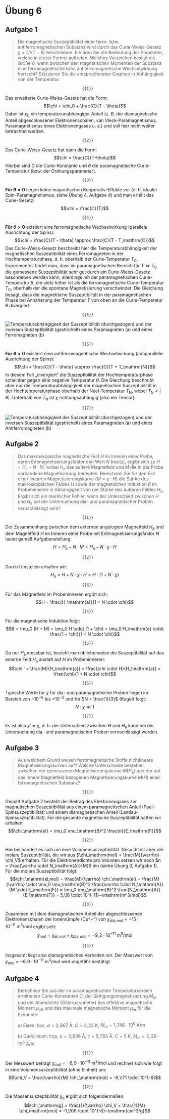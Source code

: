 <!--
author:   Hartmut Stöcker
email:    hartmut.stoecker@physik.tu-freiberg.de
version:  0.0.1
language: de
narrator: Deutsch Female
comment:  Struktur der Materie 2 - Übung 06

@style
.lia-toc__bottom {
    display: none;
}
@end

import: https://raw.githubusercontent.com/liaTemplates/KekuleJS/master/README.md
import: https://github.com/liascript/CodeRunner
import: https://raw.githubusercontent.com/LiaTemplates/Pyodide/master/README.md
-->


# Übung 6


## Aufgabe 1

> Die magnetische Suszeptibilität einer ferro- bzw. antiferromagnetischen Substanz wird durch das Curie-Weiss-Gesetz $\chi = C/(T-\theta)$ beschrieben. Erklären Sie die Bedeutung der Parameter, welche in dieser Formel auftreten. Welches Vorzeichen besitzt die Größe $\theta$, wenn zwischen den magnetischen Momenten der Substanz eine ferromagnetische bzw. antiferromagnetische Wechselwirkung herrscht? Skizzieren Sie die entsprechenden Graphen in Abhängigkeit von der Temperatur.

                                      {{1}}
Das erweiterte Curie-Weiss-Gesetz hat die Form:
$$\chi = \chi_0 + \frac{C}{T - \theta}$$
Dabei ist $\chi_0$ ein temperaturunabhängiger Anteil (z. B. der diamagnetische Anteil abgeschlossener Elektronenschalen, van Vleck-Paramagnetismus, Paramagnetismus eines Elektronengases u. a.) und soll hier nicht weiter betrachtet werden.

                                      {{2}}
Das Curie-Weiss-Gesetz hat dann die Form:
$$\chi = \frac{C}{T-\theta}$$
Hierbei sind $C$ die Curie-Konstante und $\theta$ die paramagnetische Curie-Temperatur (bzw. der Ordnungsparameter).

                                      {{3}}
**Für $\theta = 0$** liegen keine magnetischen Kooperativ-Effekte vor (d. h. idealer Spin-Paramagnetismus, siehe Übung 4, Aufgabe 4) und man erhält das Curie-Gesetz:
$$\chi = \frac{C}{T}$$

                                      {{4}}
**Für $\theta > 0$** existiert eine ferromagnetische Wechselwirkung (parallele Ausrichtung der Spins):
$$\chi = \frac{C}{T - \theta} \approx \frac{C}{T - T_\mathrm{C}}$$
Das Curie-Weiss-Gesetz beschreibt hier die Temperaturabhängigkeit der magnetischen Suszeptibilität eines Ferromagneten in der Hochtemperaturphase, d. h. oberhalb der Curie-Temperatur $T_\mathrm{C}$. Experimentell findet man, dass im paramagnetischen Bereich für $T \gg T_\mathrm{C}$ die gemessene Suszeptibilität sehr gut durch ein Curie-Weiss-Gesetz beschrieben werden kann, allerdings mit der paramagnetischen Curie-Temperatur $\theta$, die stets höher ist als die ferromagnetische Curie-Temperatur $T_\mathrm{C}$, oberhalb der die spontane Magnetisierung verschwindet. Die Gleichung besagt, dass die magnetische Suszeptibilität in der paramagnetischen Phase bei Annäherung der Temperatur $T$ von oben an die Curie-Temperatur $\theta$ divergiert.

                                      {{5}}
![Temperaturabhängigkeit der Suszeptibilität (durchgezogen) und der inversen Suszeptibilität (gestrichelt) eines Paramagneten (a) und eines Ferromagneten (b)](Bilder/Ferromagnetismus_chi.png "Temperaturabhängigkeit der Suszeptibilität (durchgezogen) und der inversen Suszeptibilität (gestrichelt) eines Paramagneten (a) und eines Ferromagneten (b). Das Curie-Weiss-Gesetz (gestrichelte Linie in (b)) ist nur weit oberhalb von $T_\mathrm{C}$ eine gute Näherung. Die Extrapolation von $\chi^{-1}(T)$ auf $\chi^{-1} = 0$ ergibt die paramagnetische Curie-Temperatur $\theta$. Diese ist immer größer als $T_\mathrm{C}$. *Quelle: Rudolf Gross und Achim Marx, Vorlesungsskript Festkörperphysik, 2008*")<!-- style = "width: 400px;" -->

                                      {{6}}
**Für $\theta < 0$** existiert eine antiferromagnetische Wechselwirkung (antiparallele Ausrichtung der Spins):
$$\chi = \frac{C}{T - \theta} \approx \frac{C}{T + T_\mathrm{N}}$$
In diesem Fall „divergiert“ die Suszeptibilität der Hochtemperaturphase scheinbar gegen eine negative Temperatur $\theta$. Die Gleichung beschreibt aber nur die Temperaturabhängigkeit der magnetischen Suszeptibilität in der Hochtemperaturphase oberhalb der Néel-Temperatur $T_\mathrm{N}$, wobei $T_\mathrm{N} < | \theta |$. Unterhalb von $T_\mathrm{N}$ ist $\chi$ richtungsabhängig (also ein Tensor).

                                      {{7}}
![Temperaturabhängigkeit der Suszeptibilität (durchgezogen) und der inversen Suszeptibilität (gestrichelt) eines Paramagneten (a) und eines Antiferromagneten (b)](Bilder/Antiferromagnetismus_chi.png "Temperaturabhängigkeit der Suszeptibilität (durchgezogen) und der inversen Suszeptibilität (gestrichelt) eines Paramagneten (a) und eines Antiferromagneten (b). Das Curie-Weiss-Gesetz (gepunktete Linie in (b)) ist nur weit oberhalb von $T_\mathrm{N}$ eine gute Näherung. Die Extrapolation von $\chi^{-1}(T)$ auf $\chi^{-1} = 0$ ergibt die paramagnetische Néel-Temperatur $\theta$. Der Betrag von $\theta$ ist meist größer als $T_\mathrm{N}$. *Quelle: Rudolf Gross und Achim Marx, Vorlesungsskript Festkörperphysik, 2008*")<!-- style = "width: 400px;" -->


## Aufgabe 2 

> Das makroskopische magnetische Feld $H$ im Inneren einer Probe, deren Entmagnetisierungsfaktor den Wert $N$ besitzt, ergibt sich zu $H = H_\mathrm{a} - N \cdot M$, wobei $H_\mathrm{a}$ das äußere Magnetfeld und $M$ die in der Probe vorhandene Magnetisierung bedeuten. Berechnen Sie für den Fall einer linearen Magnetisierungskurve ($M = \chi \cdot H$) die Stärke des makroskopischen Feldes $H$ sowie der magnetischen Induktion $B$ im Probeninneren in Abhängigkeit von der Stärke des äußeren Feldes $H_\mathrm{a}$. Ergibt sich ein merklicher Fehler, wenn der Unterschied zwischen $H$ und $H_\mathrm{a}$ bei der Untersuchung dia- und paramagnetischer Proben vernachlässigt wird?

                                      {{1}}
Der Zusammenhang zwischen dem externen angelegten Magnetfeld $H_\mathrm{a}$ und dem Magnetfeld $H$ im Inneren einer Probe mit Entmagnetisierungsfaktor $N$ lautet gemäß Aufgabenstellung:
$$H = H_\mathrm{a} - N \cdot M = H_\mathrm{a} - N \cdot \chi \cdot H$$

                                      {{2}}
Durch Umstellen erhalten wir:
$$H_\mathrm{a} = H + N \cdot \chi \cdot H = H \cdot (1 + N \cdot \chi)$$

                                      {{3}}
Für das Magnetfeld im Probeninneren ergibt sich:
$$H = \frac{H_\mathrm{a}}{1 + N \cdot \chi}$$

                                      {{4}}
Für die magnetische Induktion folgt:
$$B = \mu_0 (H + M) = \mu_0 H \cdot (1 + \chi) = \mu_0 H_\mathrm{a} \cdot \frac{1 + \chi}{1 + N \cdot \chi}$$

                                      {{5}}
Da nur $H_\mathrm{a}$ messbar ist, bezieht man üblicherweise die Suszeptibilität auf das externe Feld $H_\mathrm{a}$ anstatt auf $H$ im Probeninneren:
$$\chi ' = \frac{M}{H_\mathrm{a}} = \frac{\chi \cdot H}{H_\mathrm{a}} = \frac{\chi}{1 + N \cdot \chi}$$

                                      {{6}}
Typische Werte für $\chi$ für dia- und paramagnetische Proben liegen im Bereich von $-10^{-6}$ bis $+10^{-2}$ und für $N = \frac{1}{3}$ (Kugel) folgt:
$$N \cdot \chi \ll 1$$

                                      {{7}}
Es ist also $\chi ' \approx \chi$, d. h. der Unterschied zwischen $H$ und $H_\mathrm{a}$ kann bei der Untersuchung dia- und paramagnetischer Proben vernachlässigt werden.


## Aufgabe 3

> Aus welchem Grund weisen ferromagnetische Stoffe nichtlineare Magnetisierungskurven auf? Welche Unterschiede bestehen zwischen der gemessenen Magnetisierungskurve $M(H_\mathrm{a})$ und der auf das innere Magnetfeld bezogenen Magnetisierungskurve $M(H)$ einer ferromagnetischen Substanz?

                                      {{1}}
Gemäß Aufgabe 2 besteht der Beitrag des Elektronengases zur magnetischen Suszeptibilität aus einem paramagnetischen Anteil (Pauli-Spinsuszeptibilität) und einem diamagnetischen Anteil (Landau-Spinsuszeptibilität). Für die gesamte magnetische Suszeptibilität hatten wir erhalten:
$$\chi_\mathrm{el} = \mu_0 \mu_\mathrm{B}^2 \frac{n}{E_\mathrm{F}}$$

                                      {{2}}
Hierbei handelt es sich um eine Volumensuszeptibilität. Gesucht ist aber die molare Suszeptibilität, die wir aus $\chi_\mathrm{mol} = \frac{M}{\varrho} \chi_V$ erhalten. Für die Elektronendichte pro Volumen setzen wir noch $n = \frac{\varrho \cdot N_\mathrm{A}}{M}$ ein (siehe Übung 3, Aufgabe 1). Für die molare Suszeptibilität folgt:
$$\chi_\mathrm{el,mol} = \frac{M}{\varrho} \chi_\mathrm{el} = \frac{M}{\varrho} \cdot \mu_0 \mu_\mathrm{B}^2 \frac{\varrho \cdot N_\mathrm{A}}{M \cdot E_\mathrm{F}} = \mu_0 \mu_\mathrm{B}^2 \frac{N_\mathrm{A}}{E_\mathrm{F}} = 5,\!8 \cdot 10^{-11}~\mathrm{m^3/mol}$$

                                      {{3}}
Zusammen mit dem diamagnetischen Anteil der abgeschlossenen Elektronenschalen der Ionenrümpfe (Cu^+^) von $\chi_\mathrm{dia,mol} = -15 \cdot {10}^{-11}~\mathrm{m^3/mol}$ ergibt sich:
$$\chi_\mathrm{mol} = \chi_\mathrm{el,mol} + \chi_\mathrm{dia,mol} = -9,\!2 \cdot 10^{-11}~\mathrm{m^3/mol}$$

                                      {{4}}
Insgesamt liegt also diamagnetisches Verhalten vor. Der Messwert von $\chi_\mathrm{mol} = -6,\!9\cdot{10}^{-11}~\mathrm{m^3/mol}$ wird ungefähr bestätigt.


## Aufgabe 4 

> Berechnen Sie aus der im paramagnetischen Temperaturbereich ermittelten Curie-Konstanten $C$, der Sättigungsmagnetisierung $M_\mathrm{m}$ und der Atomdichte (Gitterparameter) das effektive magnetische Moment $\mu_\mathrm{eff}$ und das maximale magnetische Moment $\mu_\mathrm{m}$ für die Elemente:
>
> a) Eisen: bcc, $a = 2,\!867~\mathrm{Å}$, $C = 2,\!22~\mathrm{K}$, $M_\mathrm{m} = 1,\!746 \cdot 10^6~\mathrm{A/m}$
> 
> b) Gadolinium: hcp, $a = 3,\!636~\mathrm{Å}$, $c = 5,\!783~\mathrm{Å}$, $C = 5~\mathrm{K}$, $M_\mathrm{m} = 2,\!06 \cdot 10^6~\mathrm{A/m}$


                                      {{1}}
Der Messwert beträgt $\chi_\mathrm{mol} = -6,\!9\cdot{10}^{-11}~\mathrm{m^3/mol}$ und rechnet sich wie folgt in eine Volumensuszeptibilität (ohne Einheit) um:
$$\chi_V = \frac{\varrho}{M} \chi_\mathrm{mol} = -9,\!71 \cdot 10^{-6}$$

                                      {{2}}
Die Massensuszeptibilität $\chi_\mathrm{g}$ ergibt sich folgendermaßen:
$$\chi_\mathrm{g} = \frac{1}{\varrho} \chi_V = \frac{1}{M} \chi_\mathrm{mol} = -1,\!09 \cdot 10^{-6}~\mathrm{cm^3/g}$$